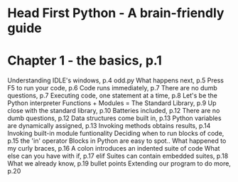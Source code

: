 # Head First Python - A brain-friendly guide


# Chapter 1 - the basics, p.1

Understanding IDLE's windows, p.4
    odd.py
What happens next, p.5
Press F5 to run your code, p.6
Code runs immediately, p.7
There are no dumb questions, p.7
Executing code, one statement at a time, p.8
    Let's be the Python interpreter
Functions + Modules = The Standard Library, p.9
Up close with the standard library, p.10
Batteries included, p.12
There are no dumb questions, p.12
Data structures come built in, p.13
Python variables are dynamically assigned, p.13
Invoking methods obtains results, p.14
    Invoking built-in module funtionality
Deciding when to run blocks of code, p.15
    the 'in' operator
    Blocks in Python are easy to spot..
What happened to my curly braces, p.16
    A colon introduces an indented suite of code
What else can you have with if, p.17
    elif
Suites can contain embedded suites, p.18
What we already know, p.19
    bullet points
Extending our program to do more, p.20
